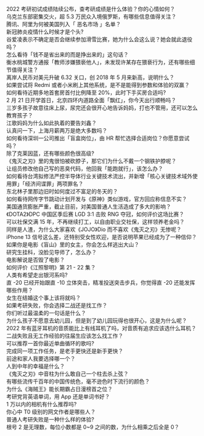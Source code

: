 2022 考研初试成绩陆续公布，查考研成绩是什么体验？你的心情如何？  
乌克兰东部密集交火，超 5.3 万民众入境俄罗斯，有哪些信息值得关注？  
腾讯、阿里为何被美国列入「 恶名市场 」名单？  
新冠肺炎疫情什么时候才是个头?  
谷爱凌表示不确定是否会继续参加滑雪比赛，她为什么会这么说？她会就此退役吗？  
怎么看待「钱不是省出来的而是挣出来的」这句话？  
衡水桃城警方通报「教师涉嫌猥亵他人」，未发现许某存在猥亵行为，还有哪些细节值得关注？  
离岸人民币对美元升破 6.32 关口，创 2018 年 5 月来新高，说明什么？  
如果尝试将 Redmi 或者小米刷上其他系统，是不是能得到参数和体验的双赢？  
如何看待近期多地首套房首付比例降至 20%，此时下手买房合适吗?  
2 月 21 日开学首日，北京四环内道路全面「飘红」，你今天出行顺畅吗？  
三岁多孩子故意往床上尿，尿完还会很开心地告诉妈妈，打也不管用，还可以怎么教育孩子？  
江歌妈妈为什么如此执着的要告刘鑫？  
认真问一下，上海月薪两万是绝大多数吗？  
如何看待深圳一公司推出「盲盒岗位」，由 HR 帮忙选择合适岗位？你愿意尝试吗？  
除了克莱因蓝，还有哪些颜色很高级?  
《鬼灭之刃》里的鬼很怕被砍脖子，那它们为什么不戴一个钢铁护脖呢？  
让组员修改他自己写的恶臭代码，他回我「能跑就行」，该怎么办？  
如何看待台湾拟修法严控半导体行业关键技术流出，并新增「核心关键技术域外使用罪」「经济间谍罪」两项罪名？  
东北林子里那边旧时如何度过不富足的冬天的？  
如何看待网传字节跳动计划开发与《原神》类似游戏，官方回应称信息不实？  
美国通货膨胀严重，截止目前，对美国普通人生活造成了多大的影响？  
《DOTA2》DPC 中国区季后赛 LGD 3:1 击败 RNG 夺冠，如何评价这场比赛？  
可以社保交满 15 年，不再继续打工，以自由职业交社保，这样领养老金吗？  
同样是人渣，为什么大家喜欢《JOJO》Dio 而不喜欢《鬼灭之刃》无惨呢？  
iPhone 13 信号这么差，还特别受女性欢迎，是否说明苹果已经成为了一种信仰？  
如果你是电影《盲山》里的女主，你会怎么样逃出大山？  
研究生挂科，没脸见导师了，怎么办？  
电影解说是否毁了电影？  
如何评价《江照黎明》第 21 - 22 集？  
人类有希望走出银河系吗?  
直 -20 已经开始跟直 -10 立体突击，精准投送突击步兵，你觉得直 -20 还能发挥哪些作用？  
女生在结婚这个事上该将就吗？  
如果考研失败，你会选择二战还是找工作？  
你们听过最温柔的一句话是什么？  
为什么孩子不愿意去幼儿园，但是到了幼儿园玩得也很开心，这是为什么呢？  
2022 年有蓝牙耳机的音质能比上有线耳机了吗，对音质有追求应该选什么耳机？  
二战失败且无工作经验的往届生应该怎么找工作？  
可以推荐一首你最近单曲循环的歌吗?  
完成同一项工作任务，是老手更快还是新手更快？  
前途和家人我要选择哪一个？  
人到中年的幸福是什么？  
《鬼灭之刃》中音柱为什么敢自己一个柱去杀上弦？  
有哪些流传千百年的中国传统色，毫不逊色时下流行的颜色？  
为什么《海贼王》能长期霸占日漫榜首之位？  
考研党背英语单词，用 App 还是单词书好？  
1 万以内的相机有什么推荐吗?  
你心中 T0 级别的网文作者是哪些人？  
普通人考研失败是一种什么样的体验?  
根号 2 是无理数，每位小数都是 0~9 之间的数，为什么相乘之后全是 0？  
